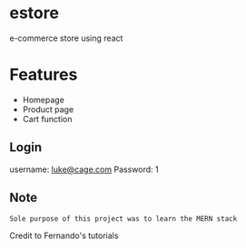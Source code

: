 # estore
e-commerce store using react

# Features

* Homepage
* Product page
* Cart function

## Login
username: luke@cage.com
Password: 1

## Note
```
Sole purpose of this project was to learn the MERN stack 
```
Credit to Fernando's tutorials
